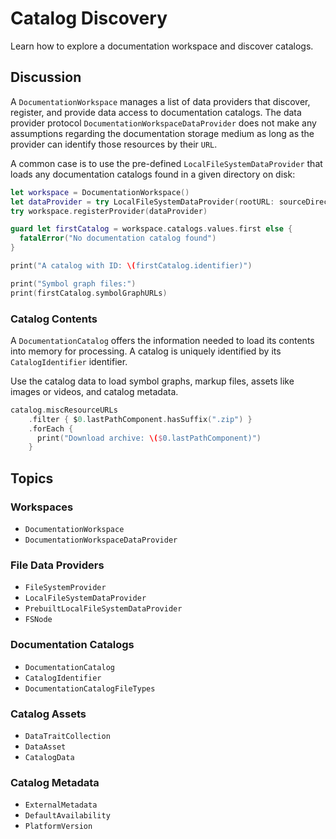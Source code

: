 # Catalog Discovery

Learn how to explore a documentation workspace and discover catalogs.

## Discussion

A ``DocumentationWorkspace`` manages a list of data providers that discover, register, and provide data access to documentation catalogs. The data provider protocol ``DocumentationWorkspaceDataProvider`` does not make any assumptions regarding the documentation storage medium as long as the provider can identify those resources by their `URL`.

A common case is to use the pre-defined ``LocalFileSystemDataProvider`` that loads any documentation catalogs found in a given directory on disk:

```swift
let workspace = DocumentationWorkspace()
let dataProvider = try LocalFileSystemDataProvider(rootURL: sourceDirectoryURL)
try workspace.registerProvider(dataProvider)

guard let firstCatalog = workspace.catalogs.values.first else {
  fatalError("No documentation catalog found")
}

print("A catalog with ID: \(firstCatalog.identifier)")

print("Symbol graph files:")
print(firstCatalog.symbolGraphURLs)
```

### Catalog Contents

A ``DocumentationCatalog`` offers the information needed to load its contents into memory for processing. A catalog is uniquely identified by its ``CatalogIdentifier`` identifier.

Use the catalog data to load symbol graphs, markup files, assets like images or videos, and catalog metadata.

```swift
catalog.miscResourceURLs
    .filter { $0.lastPathComponent.hasSuffix(".zip") }
    .forEach {
      print("Download archive: \($0.lastPathComponent)")
    }
```

## Topics

### Workspaces

- ``DocumentationWorkspace``
- ``DocumentationWorkspaceDataProvider``

### File Data Providers

- ``FileSystemProvider``
- ``LocalFileSystemDataProvider``
- ``PrebuiltLocalFileSystemDataProvider``
- ``FSNode``

### Documentation Catalogs

- ``DocumentationCatalog``
- ``CatalogIdentifier``
- ``DocumentationCatalogFileTypes``

### Catalog Assets

- ``DataTraitCollection``
- ``DataAsset``
- ``CatalogData``

### Catalog Metadata

- ``ExternalMetadata``
- ``DefaultAvailability``
- ``PlatformVersion``

<!-- Copyright (c) 2021 Apple Inc and the Swift Project authors. All Rights Reserved. -->
